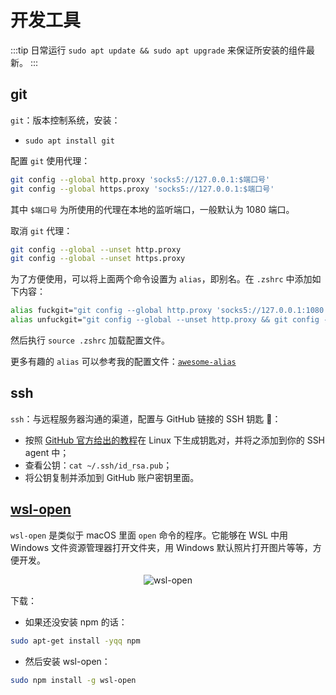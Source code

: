 # 开发工具

:::tip
日常运行 `sudo apt update && sudo apt upgrade` 来保证所安装的组件最新。
:::

## git

`git`：版本控制系统，安装：

- `sudo apt install git`

配置 `git` 使用代理：

```bash
git config --global http.proxy 'socks5://127.0.0.1:$端口号'
git config --global https.proxy 'socks5://127.0.0.1:$端口号'
```

其中 `$端口号` 为所使用的代理在本地的监听端口，一般默认为 1080 端口。

取消 `git` 代理：

```bash
git config --global --unset http.proxy
git config --global --unset https.proxy
```

为了方便使用，可以将上面两个命令设置为 `alias`，即别名。在 `.zshrc` 中添加如下内容：

```bash
alias fuckgit="git config --global http.proxy 'socks5://127.0.0.1:1080' && git config --global https.proxy 'socks5://127.0.0.1:1080'"
alias unfuckgit="git config --global --unset http.proxy && git config --global --unset https.proxy"
```

然后执行 `source .zshrc` 加载配置文件。

更多有趣的 `alias` 可以参考我的配置文件：[`awesome-alias`](https://github.com/spencerwooo/awesome-alias)

## ssh

`ssh`：与远程服务器沟通的渠道，配置与 GitHub 链接的 SSH 钥匙 🔑：

- 按照 [GitHub 官方给出的教程](https://help.github.com/articles/generating-a-new-ssh-key-and-adding-it-to-the-ssh-agent/#platform-linux)在 Linux 下生成钥匙对，并将之添加到你的 SSH agent 中；
- 查看公钥：`cat ~/.ssh/id_rsa.pub`；
- 将公钥复制并添加到 GitHub 账户密钥里面。

## [wsl-open](https://github.com/4U6U57/wsl-open)

`wsl-open` 是类似于 macOS 里面 `open` 命令的程序。它能够在 WSL 中用 Windows 文件资源管理器打开文件夹，用 Windows 默认照片打开图片等等，方便开发。

<div align="center"><img src="https://i.loli.net/2018/10/01/5bb1b57c6f8ee.gif" alt="wsl-open" /></div>

下载：

- 如果还没安装 npm 的话：

```bash
sudo apt-get install -yqq npm
```

- 然后安装 wsl-open：

```bash
sudo npm install -g wsl-open
```

